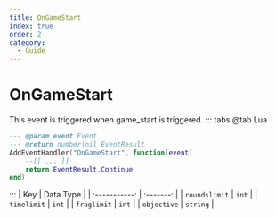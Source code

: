 ```yaml
---
title: OnGameStart
index: true
order: 2
category:
  - Guide
---
```


# OnGameStart
This event is triggered when game_start is triggered.
::: tabs
@tab Lua
```lua
--- @param event Event
--- @return number|nil EventResult
AddEventHandler("OnGameStart", function(event)
    --[[ ... ]]
    return EventResult.Continue
end)
```

:::
|      Key      | Data Type |
| :-----------: | :-------: |
| `roundslimit` |   `int`   |
|  `timelimit`  |   `int`   |
|  `fraglimit`  |   `int`   |
|  `objective`  |  `string` |